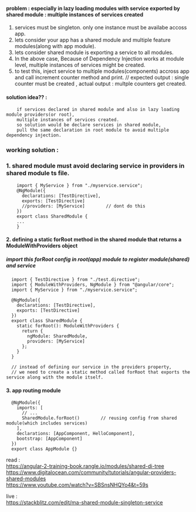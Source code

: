 #### problem  : especially in lazy loading modules with service exported by shared module : multiple instances of services created

1. services must be singleton. only one instance must be availabe accoss app.
2. lets consider your app has a shared module and multiple feature modules(along with app module).
3. lets consider shared module is exporting a service to all modules.
4. In the above case, Because of Dependency Injection works at module level, multiple instances of services might be created.
5. to test this, inject service to multiple modules(components) accross app and call increment counter method and print.
// expected output : single counter must be created , actual output : multple counters get created.

#### solution idea?? : 
        
        if services declared in shared module and also in lazy loading module providers(or root),
        multiple instances of services created.
        so solution would be declare services in shared module, 
        pull the same declaration in root module to avoid multiple dependency injection.

### working solution : 
### 1. shared module must avoid declaring service in providers in shared module ts file.

        import { MyService } from "./myservice.service";
        @NgModule({
          declarations: [TestDirective],
          exports: [TestDirective]
          //providers: [MyService]        // dont do this
        })
        export class SharedModule {
        ...
        }

#### 2. defining a static forRoot method in the shared module that returns a ModuleWithProviders object
##### import this forRoot config in root(app) module to register module(shared) and service 

      import { TestDirective } from "./test.directive";
      import { ModuleWithProviders, NgModule } from "@angular/core";
      import { MyService } from "./myservice.service";

      @NgModule({
        declarations: [TestDirective],
        exports: [TestDirective]     
      })
      export class SharedModule {
        static forRoot(): ModuleWithProviders {
          return {
            ngModule: SharedModule,
            providers: [MyService]
          };
        }
      }
      
      // instead of defining our service in the providers property, 
      // we need to create a static method called forRoot that exports the service along with the module itself.

#### 3.  app routing module

      @NgModule({
        imports: [
          // ...
          SharedModule.forRoot()        // reusing config from shared module(which includes services)
        ],
        declarations: [AppComponent, HelloComponent],
        bootstrap: [AppComponent]
      })
      export class AppModule {}

read :   
https://angular-2-training-book.rangle.io/modules/shared-di-tree  
https://www.digitalocean.com/community/tutorials/angular-providers-shared-modules  
https://www.youtube.com/watch?v=SBSnsNHQYo4&t=59s  

live :   
https://stackblitz.com/edit/ma-shared-module-singleton-service
